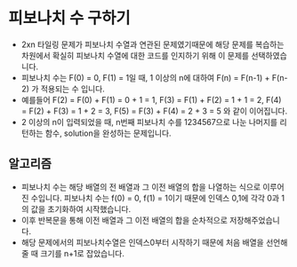 # 피보나치 수 구하기
   - 2xn 타일링 문제가 피보나치 수열과 연관된 문제였기때문에 해당 문제를 복습하는 차원에서 확실히 피보나치 수열에 대한 코드를 인지하기 위해 이 문제를 선택하였습니다.
   - 피보나치 수는 F(0) = 0, F(1) = 1일 때, 1 이상의 n에 대하여 F(n) = F(n-1) + F(n-2) 가 적용되는 수 입니다. 
   - 예를들어 F(2) = F(0) + F(1) = 0 + 1 = 1, F(3) = F(1) + F(2) = 1 + 1 = 2, F(4) = F(2) + F(3) = 1 + 2 = 3, F(5) = F(3) + F(4) = 2 + 3 = 5 와 같이 이어집니다.
   - 2 이상의 n이 입력되었을 때, n번째 피보나치 수를 1234567으로 나눈 나머지를 리턴하는 함수, solution을 완성하는 문제입니다.

## 알고리즘

   - 피보나치 수는 해당 배열의 전 배열과 그 이전 배열의 합을 나열하는 식으로 이루어진 수입니다. 피보나치 수는 f(0) = 0, f(1) = 1이기 때문에 인덱스 0,1에 각각 0과 1의 값을 초기화하여 시작했습니다.
   - 이후 반복문을 통해 이전 배열과 그 이전 배열의 합을 순차적으로 저장해주었습니다.
   - 해당 문제에서의 피보나치수열은 인덱스0부터 시작하기 때문에 처음 배열을 선언해줄 때 크기를 n+1로 잡았습니다.



